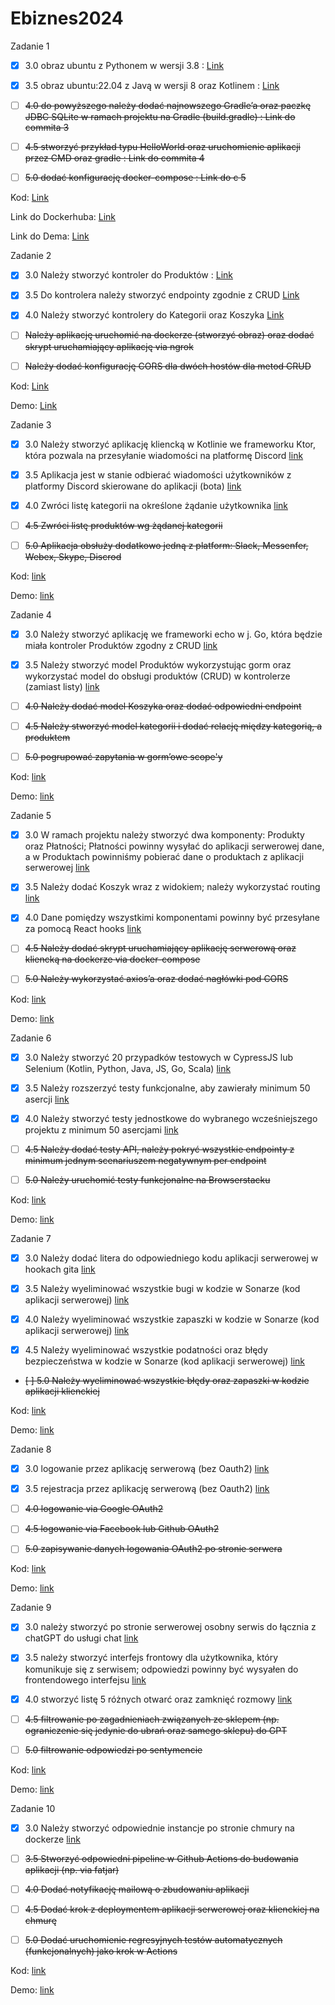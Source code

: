 # Ebiznes2024

Zadanie 1

- [x] 3.0 obraz ubuntu z Pythonem w wersji 3.8 : [Link](https://github.com/Maciej01032001/Ebiznes2024/commit/76f0b9e92faadd15be97d25b4790b8656ad0cfb8
)
- [x] 3.5 obraz ubuntu:22.04 z Javą w wersji 8 oraz Kotlinem : [Link](https://github.com/Maciej01032001/Ebiznes2024/commit/9b5506fcf80401843e6bede13641ffa05ded5045)

- [ ] ~~4.0 do powyższego należy dodać najnowszego Gradle’a oraz paczkę JDBC SQLite w ramach projektu na Gradle (build.gradle) :  Link do commita 3~~

- [ ] ~~4.5 stworzyć przykład typu HelloWorld oraz uruchomienie aplikacji przez CMD oraz gradle : Link do commita 4~~

- [ ] ~~5.0 dodać konfigurację docker-compose : Link do c 5~~

Kod: [Link](https://github.com/Maciej01032001/Ebiznes2024/tree/main/Zadanie1)

Link do Dockerhuba: [Link](https://hub.docker.com/r/maciejb2001/nowy_build)

Link do Dema: [Link](https://github.com/Maciej01032001/Ebiznes2024/blob/main/demos/Ebiznes-zadanie1.mp4)


Zadanie 2

- [x] 3.0  Należy stworzyć kontroler do Produktów : [Link](https://github.com/Maciej01032001/Ebiznes2024/commit/fb287ddc7a59d3128b218f30c66b777ffa07f242)

- [x] 3.5 Do kontrolera należy stworzyć endpointy zgodnie z CRUD [Link](https://github.com/Maciej01032001/Ebiznes2024/tree/main/Zadanie2/Ebiznes)

- [x] 4.0 Należy stworzyć kontrolery do Kategorii oraz Koszyka [Link](https://github.com/Maciej01032001/Ebiznes2024/tree/main/Zadanie2/Ebiznes)

- [ ] ~~Należy aplikację uruchomić na dockerze (stworzyć obraz) oraz dodać skrypt uruchamiający aplikację via ngrok~~

- [ ] ~~Należy dodać konfigurację CORS dla dwóch hostów dla metod CRUD~~

Kod: [Link](https://github.com/Maciej01032001/Ebiznes2024/tree/main/Zadanie2/Ebiznes)

Demo:  [Link](https://github.com/Maciej01032001/Ebiznes2024/blob/main/demos/Ebiznes-zadanie2.mp4)

Zadanie 3

- [x] 3.0 Należy stworzyć aplikację kliencką w Kotlinie we frameworku Ktor, która pozwala na przesyłanie wiadomości na platformę Discord [link](https://github.com/Maciej01032001/Ebiznes2024/commit/036d12b9fe179f7de2a6d4352535f802f8a7e010)

- [x] 3.5 Aplikacja jest w stanie odbierać wiadomości użytkowników z platformy Discord skierowane do aplikacji (bota) [link](https://github.com/Maciej01032001/Ebiznes2024/commit/036d12b9fe179f7de2a6d4352535f802f8a7e010)

- [x] 4.0 Zwróci listę kategorii na określone żądanie użytkownika [link](https://github.com/Maciej01032001/Ebiznes2024/commit/036d12b9fe179f7de2a6d4352535f802f8a7e010)

- [ ] ~~4.5 Zwróci listę produktów wg żądanej kategorii~~

- [ ] ~~5.0 Aplikacja obsłuży dodatkowo jedną z platform: Slack, Messenfer, Webex, Skype, Discrod~~

Kod: [link](https://github.com/Maciej01032001/Ebiznes2024/tree/main/Zadanie3/Ebiznes3)

Demo: [link](https://github.com/Maciej01032001/Ebiznes2024/blob/main/demos/Ebiznes-zadanie3-Ktor.mp4)

Zadanie 4

- [x] 3.0 Należy stworzyć aplikację we frameworki echo w j. Go, która będzie miała kontroler Produktów zgodny z CRUD [link](https://github.com/Maciej01032001/Ebiznes2024/commit/11d522e01e72997da4afb93088a1d8265888c105)

- [x] 3.5 Należy stworzyć model Produktów wykorzystując gorm oraz wykorzystać model do obsługi produktów (CRUD) w kontrolerze (zamiast listy) [link](https://github.com/Maciej01032001/Ebiznes2024/commit/11d522e01e72997da4afb93088a1d8265888c105)

- [ ] ~~4.0 Należy dodać model Koszyka oraz dodać odpowiedni endpoint~~

- [ ] ~~4.5 Należy stworzyć model kategorii i dodać relację między kategorią, a produktem~~

- [ ] ~~5.0 pogrupować zapytania w gorm’owe scope'y~~

Kod: [link](https://github.com/Maciej01032001/Ebiznes2024/tree/main/Zadanie4/Ebiznes4)

Demo: [link](https://github.com/Maciej01032001/Ebiznes2024/blob/main/demos/Ebiznes-zadanie4-GO.mp4)

Zadanie 5

- [x] 3.0 W ramach projektu należy stworzyć dwa komponenty: Produkty oraz Płatności; Płatności powinny wysyłać do aplikacji serwerowej dane, a w Produktach powinniśmy pobierać dane o produktach z aplikacji serwerowej [link](https://github.com/Maciej01032001/Ebiznes2024/blob/main/demos/Ebiznes-zadanie5-React.mp4)

- [x] 3.5 Należy dodać Koszyk wraz z widokiem; należy wykorzystać routing [link](https://github.com/Maciej01032001/Ebiznes2024/blob/main/demos/Ebiznes-zadanie5-React.mp4)

- [x] 4.0 Dane pomiędzy wszystkimi komponentami powinny być przesyłane za pomocą React hooks [link](https://github.com/Maciej01032001/Ebiznes2024/blob/main/demos/Ebiznes-zadanie5-React.mp4)

- [ ] ~~4.5 Należy dodać skrypt uruchamiający aplikację serwerową oraz kliencką na dockerze via docker-compose~~

- [ ] ~~5.0 Należy wykorzystać axios’a oraz dodać nagłówki pod CORS~~

Kod: [link](https://github.com/Maciej01032001/Ebiznes2024/tree/main/Zadanie5)

Demo: [link](https://github.com/Maciej01032001/Ebiznes2024/blob/main/demos/Ebiznes-zadanie5-React.mp4)

Zadanie 6

- [x] 3.0 Należy stworzyć 20 przypadków testowych w CypressJS lub Selenium (Kotlin, Python, Java, JS, Go, Scala) [link](https://github.com/Maciej01032001/Ebiznes2024/commit/d179ce7beb4aa7dd041a22845c9e454077aaa2e7)

- [x] 3.5 Należy rozszerzyć testy funkcjonalne, aby zawierały minimum 50 asercji [link](https://github.com/Maciej01032001/Ebiznes2024/commit/d179ce7beb4aa7dd041a22845c9e454077aaa2e7)

- [x] 4.0 Należy stworzyć testy jednostkowe do wybranego wcześniejszego projektu z minimum 50 asercjami [link](https://github.com/Maciej01032001/Ebiznes2024/commit/ade698ac4307d93e568bdb4f0c6ce201d3ecb87d)

- [ ] ~~4.5 Należy dodać testy API, należy pokryć wszystkie endpointy z minimum jednym scenariuszem negatywnym per endpoint~~

- [ ] ~~5.0 Należy uruchomić testy funkcjonalne na Browserstacku~~

Kod: [link](https://github.com/Maciej01032001/Ebiznes2024/tree/main/Zadanie6)

Demo: [link](https://github.com/Maciej01032001/Ebiznes2024/tree/main/demos/Ebiznes-zadanie6)

Zadanie 7

- [x] 3.0 Należy dodać litera do odpowiedniego kodu aplikacji serwerowej w hookach gita [link](https://github.com/Maciej01032001/Ebiznes2024/commit/184b871af0b68cc751341fdaad941950fb4bd9eb)

- [x] 3.5 Należy wyeliminować wszystkie bugi w kodzie w Sonarze (kod aplikacji serwerowej) [link](https://github.com/Maciej01032001/Ebiznes2024/commit/184b871af0b68cc751341fdaad941950fb4bd9eb)

- [x] 4.0 Należy wyeliminować wszystkie zapaszki w kodzie w Sonarze (kod aplikacji serwerowej) [link](https://github.com/Maciej01032001/Ebiznes2024/commit/184b871af0b68cc751341fdaad941950fb4bd9eb)

- [x] 4.5 Należy wyeliminować wszystkie podatności oraz błędy bezpieczeństwa w kodzie w Sonarze (kod aplikacji serwerowej) [link](https://github.com/Maciej01032001/Ebiznes2024/commit/184b871af0b68cc751341fdaad941950fb4bd9eb)

- ~~[ ] 5.0 Należy wyeliminować wszystkie błędy oraz zapaszki w kodzie aplikacji klienckiej~~

Kod: [link](https://github.com/Maciej01032001/Ebiznes2024/tree/main/Zadanie7)

Demo: [link](https://github.com/Maciej01032001/Ebiznes2024/blob/main/demos/Ebiznes-zadanie7-SonarCloud.mp4)

Zadanie 8

- [x] 3.0 logowanie przez aplikację serwerową (bez Oauth2) [link](https://github.com/Maciej01032001/Ebiznes2024/commit/d72ffda82f6de2ca9bd000c9e1f96719df1e445b)

- [x] 3.5 rejestracja przez aplikację serwerową (bez Oauth2) [link](https://github.com/Maciej01032001/Ebiznes2024/commit/d72ffda82f6de2ca9bd000c9e1f96719df1e445b)

- [ ] ~~4.0 logowanie via Google OAuth2~~

- [ ] ~~4.5 logowanie via Facebook lub Github OAuth2~~

- [ ] ~~5.0 zapisywanie danych logowania OAuth2 po stronie serwera~~

Kod: [link](https://github.com/Maciej01032001/Ebiznes2024/tree/main/Zadanie8/Ebiznes8)

Demo: [link](https://github.com/Maciej01032001/Ebiznes2024/blob/main/demos/Ebiznes-zadanie8-Oauth.mp4)

Zadanie 9

- [x] 3.0 należy stworzyć po stronie serwerowej osobny serwis do łącznia z chatGPT do usługi chat [link](https://github.com/Maciej01032001/Ebiznes2024/commit/d471d196b7bbb2a61f44298a5ae036abf0ae9492)

- [x] 3.5 należy stworzyć interfejs frontowy dla użytkownika, który komunikuje się z serwisem; odpowiedzi powinny być wysyałen do frontendowego interfejsu [link](https://github.com/Maciej01032001/Ebiznes2024/commit/d471d196b7bbb2a61f44298a5ae036abf0ae9492)

- [x] 4.0 stworzyć listę 5 różnych otwarć oraz zamknięć rozmowy [link](https://github.com/Maciej01032001/Ebiznes2024/commit/d471d196b7bbb2a61f44298a5ae036abf0ae9492)

- [ ] ~~4.5 filtrowanie po zagadnieniach związanych ze sklepem (np. ograniczenie się jedynie do ubrań oraz samego sklepu) do GPT~~

- [ ] ~~5.0 filtrowanie odpowiedzi po sentymencie~~

Kod: [link](https://github.com/Maciej01032001/Ebiznes2024/tree/main/Zadanie9/ebiznes9)

Demo: [link](https://github.com/Maciej01032001/Ebiznes2024/blob/main/demos/Ebiznes-zadanie9-Ollama.mp4)

Zadanie 10

- [x] 3.0 Należy stworzyć odpowiednie instancje po stronie chmury na dockerze [link](https://github.com/Maciej01032001/Ebiznes2024/commit/287a1793bec4dbf6be7b158a040d4bb388ab93c9)

- [ ] ~~3.5 Stworzyć odpowiedni pipeline w Github Actions do budowania aplikacji (np. via fatjar)~~

- [ ] ~~4.0 Dodać notyfikację mailową o zbudowaniu aplikacji~~

- [ ] ~~4.5 Dodać krok z deploymentem aplikacji serwerowej oraz klienckiej na chmurę~~

- [ ] ~~5.0 Dodać uruchomienie regresyjnych testów automatycznych (funkcjonalnych) jako krok w Actions~~

Kod: [link](https://github.com/Maciej01032001/Ebiznes2024/tree/main/Zadanie10)

Demo: [link](https://github.com/Maciej01032001/Ebiznes2024/blob/main/demos/Ebiznes-zadanie10-Azure.mp4)


